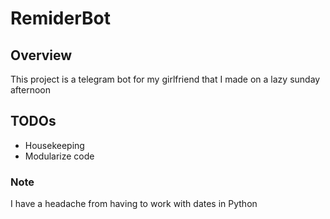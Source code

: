 # RemiderBot

## Overview

This project is a telegram bot for my girlfriend that I made on a lazy sunday afternoon

## TODOs

- Housekeeping
- Modularize code

### Note

I have a headache from having to work with dates in Python
